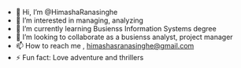 - 👋 Hi, I’m @HimashaRanasinghe
- 👀 I’m interested in managing, analyzing
- 🌱 I’m currently learning Busienss Information Systems degree
- 💞️ I’m looking to collaborate as a busienss analyst, project manager
- 📫 How to reach me , himashasranasinghe@gmail.com
- ⚡ Fun fact: Love adventure and thrillers

<!---
HimashaRanasinghe/HimashaRanasinghe is a ✨ special ✨ repository because its `README.md` (this file) appears on your GitHub profile.
You can click the Preview link to take a look at your changes.
--->
